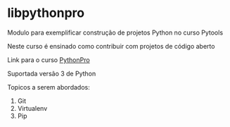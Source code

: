 # libpythonpro
Modulo para exemplificar construção de projetos Python no curso Pytools

Neste curso é ensinado como contribuir com projetos de código aberto

Link para o curso [PythonPro](`https://pythonpro.com.br/)

Suportada versão 3 de Python

Topicos a serem abordados:

1. Git
2. Virtualenv 
3. Pip